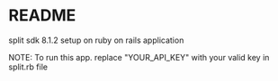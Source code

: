 # README

split sdk 8.1.2  setup on ruby on rails application

NOTE: To run this app. replace "YOUR_API_KEY" with your valid key in split.rb file
